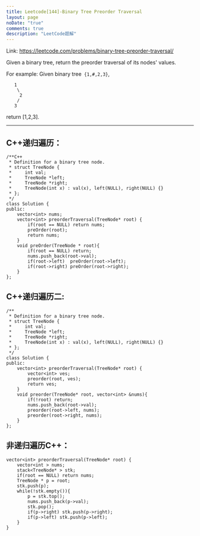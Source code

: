 ```yaml
---
title: Leetcode[144]-Binary Tree Preorder Traversal
layout: page
noDate: "true"
comments: true
description: "LeetCode题解" 
---
```

<article class="post post-type-normal" itemscope="" itemtype="http://schema.org/Article" style="opacity: 1; transform: translateY(0px);">

Link: https://leetcode.com/problems/binary-tree-preorder-traversal/

Given a binary tree, return the preorder traversal of its nodes' values.

For example:
Given binary tree` {1,#,2,3}`,

	   1
	    \
	     2
	    /
	   3

return [1,2,3].



-----------


##  C++递归遍历：

```
/**C++
 * Definition for a binary tree node.
 * struct TreeNode {
 *     int val;
 *     TreeNode *left;
 *     TreeNode *right;
 *     TreeNode(int x) : val(x), left(NULL), right(NULL) {}
 * };
 */
class Solution {
public:
    vector<int> nums;
    vector<int> preorderTraversal(TreeNode* root) {
        if(root == NULL) return nums;
        preOrder(root);
        return nums;
    }
    void preOrder(TreeNode * root){
        if(root == NULL) return;
        nums.push_back(root->val);
        if(root->left)  preOrder(root->left);
        if(root->right) preOrder(root->right);
    }   
};
```

## C++递归遍历二:

```
/**
 * Definition for a binary tree node.
 * struct TreeNode {
 *     int val;
 *     TreeNode *left;
 *     TreeNode *right;
 *     TreeNode(int x) : val(x), left(NULL), right(NULL) {}
 * };
 */
class Solution {
public:
    vector<int> preorderTraversal(TreeNode* root) {
        vector<int> ves;
        preorder(root, ves);
        return ves;
    }
    void preorder(TreeNode* root, vector<int> &nums){
        if(!root) return;
        nums.push_back(root->val);
        preorder(root->left, nums);
        preorder(root->right, nums);
    }   
};
```

## 非递归遍历C++：

```
vector<int> preorderTraversal(TreeNode* root) {
    vector<int > nums;
    stack<TreeNode* > stk;
    if(root == NULL) return nums;
    TreeNode * p = root;
    stk.push(p);   
    while(!stk.empty()){
        p = stk.top();
        nums.push_back(p->val);
        stk.pop();
        if(p->right) stk.push(p->right);
        if(p->left) stk.push(p->left);
    }
}
```


</article>
